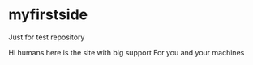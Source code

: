 # myfirstside
Just for test repository

Hi humans here is the site with big support
For you and your machines
